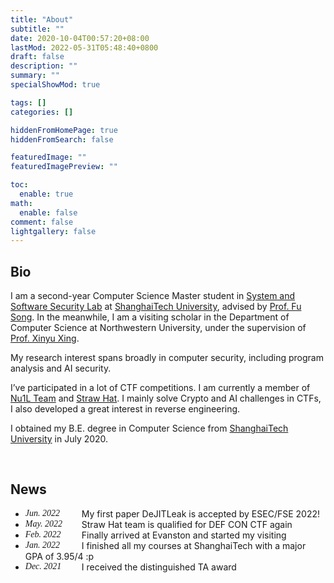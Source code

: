 ```yaml
---
title: "About"
subtitle: ""
date: 2020-10-04T00:57:20+08:00
lastMod: 2022-05-31T05:48:40+0800
draft: false
description: ""
summary: ""
specialShowMod: true

tags: []
categories: []

hiddenFromHomePage: true
hiddenFromSearch: false

featuredImage: ""
featuredImagePreview: ""

toc:
  enable: true
math:
  enable: false
comment: false
lightgallery: false
---
```


## Bio

I am a second-year Computer Science Master student in [System and Software Security Lab](https://s3l.shanghaitech.edu.cn/) at [ShanghaiTech University](https://www.shanghaitech.edu.cn/), advised by [Prof. Fu Song](http://faculty.sist.shanghaitech.edu.cn/faculty/songfu/). In the meanwhile, I am a visiting scholar in the Department of Computer Science at Northwestern University, under the supervision of [Prof. Xinyu Xing](http://xinyuxing.org/).

My research interest spans broadly in computer security, including program analysis and AI security.

I’ve participated in a lot of CTF competitions. I am currently a member of [Nu1L Team](https://www.nu1l.com/) and [Straw Hat](https://strawhat.team/). I mainly solve Crypto and AI challenges in CTFs, I also developed a great interest in reverse engineering.

I obtained my B.E. degree in Computer Science from [ShanghaiTech University](https://www.shanghaitech.edu.cn) in July 2020. 

<br>

## News

<style type="text/css">.date { width: 90px; font-family:Trebuchet MS; font-style: italic; float: left }</style>

- <span class="date">Jun. 2022</span>My first paper DeJITLeak is accepted by ESEC/FSE 2022!
- <span class="date">May. 2022</span> Straw Hat team is qualified for DEF CON CTF again
- <span class="date">Feb. 2022</span> Finally arrived at Evanston and started my visiting
- <span class="date">Jan. 2022</span> I finished all my courses at ShanghaiTech with a major GPA of 3.95/4 :p
- <span class="date">Dec. 2021</span> I received the distinguished TA award

<!-- {{< detail "Load more">}}
- <span class="date">Sep. 2021</span> I'm TAing the course SI100B Introduction to Computer Science this semester
- <span class="date">Aug. 2021</span> Nu1L team hit 7th at DEF CON CTF 2021 Finals
- <span class="date">Sep. 2020</span> I'm TAing the course CS152 Applied Cryptography this semester
- <span class="date">Sep. 2020</span> My Master life begins at ShanghaiTech
{{< /detail >}} -->

<script>
  document.querySelector("a[href='mailto:dummy']").addEventListener("click", function(event) {
    window.open(('moc.l' + 'iamg' + '@8991' + '7q:ot' + 'liam').split('').reverse().join(''), "_self");
}, false);
  document.querySelector("a[href='mailto:dummy']").href = 'javascript:void(0)';
</script>
